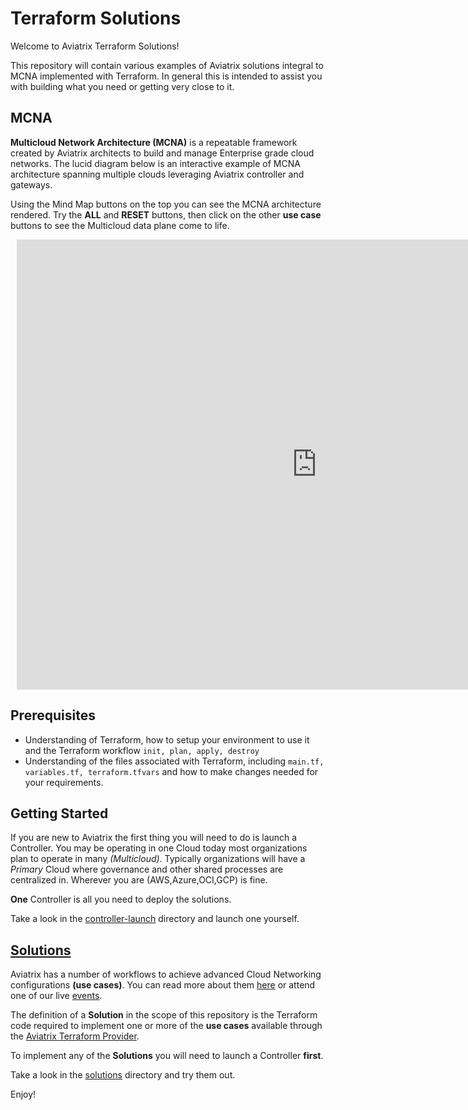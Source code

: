# Terraform Solutions

Welcome to Aviatrix Terraform Solutions!

This repository will contain various examples of Aviatrix solutions integral to MCNA implemented with Terraform. In general this is intended to assist you with building what you need or getting very close to it. 

## MCNA

**Multicloud Network Architecture (MCNA)** is a repeatable framework created by Aviatrix architects to build and manage Enterprise grade cloud networks. The lucid diagram below is an interactive example of MCNA architecture spanning multiple clouds leveraging Aviatrix controller and gateways.

Using the Mind Map buttons on the top you can see the MCNA architecture rendered. Try the **ALL** and **RESET** buttons, then click on the other **use case** buttons to see the Multicloud data plane come to life.

<div style="width: 960px; height: 720px; margin: 10px; position: relative;"><iframe src="https://www.lucidchart.com/documents/embeddedchart/56c2d780-3976-4560-8e3a-9356e413120e" id="hvHSF24vjQf-" frameborder="0" allowfullscreen="allowfullscreen" height="100%" width="100%"></iframe></div>

## Prerequisites

- Understanding of Terraform, how to setup your environment to use it and the Terraform workflow ```init, plan, apply, destroy```
- Understanding of the files associated with Terraform, including ```main.tf, variables.tf, terraform.tfvars``` and how to make changes needed for your requirements.

## Getting Started

If you are new to Aviatrix the first thing you will need to do is launch a Controller. You may be operating in one Cloud today most organizations plan to operate in many *(Multicloud)*. Typically organizations will have a *Primary* Cloud where governance and other shared processes are centralized in. Wherever you are (AWS,Azure,OCI,GCP) is fine. 

**One** Controller is all you need to deploy the solutions.

Take a look in the [controller-launch](./controller-launch) directory and launch one yourself.

## [Solutions](./solutions)

Aviatrix has a number of workflows to achieve advanced Cloud Networking configurations **(use cases)**. You can read more about them [here](https://docs.aviatrix.com/) or attend one of our live [events](https://aviatrix.com/events/).

The definition of a **Solution** in the scope of this repository is the Terraform code required to implement one or more of the **use cases** available through the [Aviatrix Terraform Provider](https://www.terraform.io/docs/providers/aviatrix/index.html).

To implement any of the **Solutions** you will need to launch a Controller **first**.

Take a look in the [solutions](./solutions) directory and try them out.

Enjoy!



